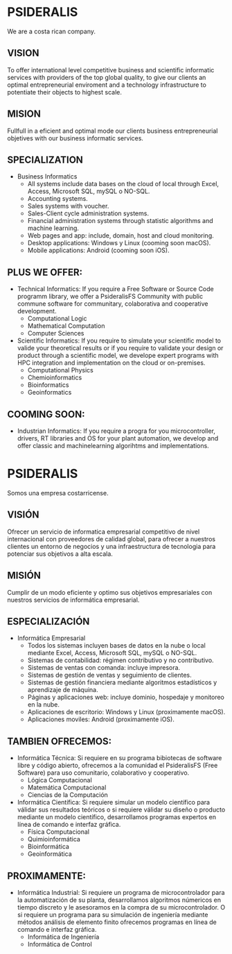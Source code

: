 
# PSIDERALIS

We are a costa rican company.

## VISION

To offer international level competitive business and scientific informatic services with providers of the top global quality, to give our clients an optimal entrepreneurial enviroment and a technology infrastructure to potentiate their objects to highest scale.

## MISION

Fullfull in a eficient and optimal mode our clients business entrepreneurial objetives with our business informatic services.

## SPECIALIZATION
  - Business Informatics
    - All systems include data bases on the cloud of local through Excel, Access, Microsoft SQL, mySQL o NO-SQL. 
    - Accounting systems.
    - Sales systems with voucher.
    - Sales-Client cycle administration systems.
    - Financial administration systems through statistic algorithms and machine learning.
    - Web pages and app: include, domain, host and cloud monitoring.
    - Desktop applications: Windows y Linux (cooming soon macOS).
    - Mobile applications: Android (cooming soon iOS).
   
## PLUS WE OFFER:
  - Technical Informatics: If you require a Free Software or Source Code programm library, we offer a PsideralisFS Community with public commune software for communitary, colaborativa and cooperative development.
    - Computational Logic
    - Mathematical Computation
    - Computer Sciences
  - Scientific Informatics: If you require to simulate your scientific model to valide your theoretical results or if you require to validate your design or product through a scientific model, we develope expert programs with HPC integration and implementation on the cloud or on-premises.
    - Computational Physics
    - Chemioinformatics
    - Bioinformatics
    - Geoinformatics
  
 ## COOMING SOON:
  - Industrian Informatics: If you require a progra for you microcontroller, drivers, RT libraries and OS for your plant automation, we develop and offer classic and machinelearning algorihtms and implementations. 

# PSIDERALIS

Somos una empresa costarricense.

## VISIÓN

Ofrecer un servicio de informatica empresarial competitivo de nivel internacional con proveedores de calidad global, para ofrecer a nuestros clientes un entorno de negocios y una infraestructura de tecnologia para potenciar sus objetivos a alta escala.

## MISIÓN

Cumplir de un modo eficiente y optimo sus objetivos empresariales con nuestros servicios de informática empresarial.

## ESPECIALIZACIÓN
  - Informática Empresarial
    - Todos los sistemas incluyen bases de datos en la nube o local mediante Excel, Access, Microsoft SQL, mySQL o NO-SQL. 
    - Sistemas de contabilidad: régimen contributivo y no contributivo.
    - Sistemas de ventas con comanda: incluye impresora.
    - Sistemas de gestión de ventas y seguimiento de clientes.
    - Sistemas de gestión financiera mediante algoritmos estadísticos y aprendizaje de máquina.
    - Páginas y aplicaciones web: incluye dominio, hospedaje y monitoreo en la nube.
    - Aplicaciones de escritorio: Windows y Linux (proximamente macOS).
    - Aplicaciones moviles: Android (proximamente iOS).
   
## TAMBIEN OFRECEMOS:
  - Informática Técnica: Si requiere en su programa bibiotecas de software libre y código abierto, ofrecemos a la comunidad el PsideralisFS (Free Software) para uso comunitario, colaborativo y cooperativo.
    - Lógica Computacional
    - Matemática Computacional
    - Ciencias de la Computación
  - Informática Científica: Si requiere simular un modelo científico para válidar sus resultados teóricos o si requiere válidar su diseño o producto mediante un modelo científico, desarrollamos programas expertos en línea de comando e interfaz gráfica.
    - Física Computacional
    - Quimioinformática
    - Bioinformática
    - Geoinformática
  
 ## PROXIMAMENTE:
  - Informática Industrial: Si requiere un programa de microcontrolador para la automatización de su planta, desarrollamos algoritmos númericos en tiempo discreto y le asesoramos en la compra de su microcontrolador. O si requiere un programa para su simulación de ingeniería mediante métodos análisis de elemento finito ofrecemos programas en línea de comando e interfaz gráfica. 
    - Informática de Ingeniería
    - Informática de Control
